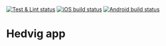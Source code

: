 [![Test & Lint status](https://travis-ci.org/HedvigInsurance/app.svg?branch=marketing-carousel)](https://travis-ci.org/HedvigInsurance/app)
[![iOS build status](https://build.appcenter.ms/v0.1/apps/58c898c9-b4d4-4f27-b60d-2ce345f6a60a/branches/feature%2Fkill-expo/badge)](https://appcenter.ms)
[![Android build status](https://build.appcenter.ms/v0.1/apps/6ec1aab8-443f-4d48-bf17-789b505f5f6f/branches/develop/badge)](https://appcenter.ms)

# Hedvig app
